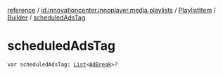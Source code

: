 [reference](../../../index.md) / [id.innovationcenter.innoplayer.media.playlists](../../index.md) / [PlaylistItem](../index.md) / [Builder](index.md) / [scheduledAdsTag](./scheduled-ads-tag.md)

# scheduledAdsTag

`var scheduledAdsTag: `[`List`](https://kotlinlang.org/api/latest/jvm/stdlib/kotlin.collections/-list/index.html)`<`[`AdBreak`](../../../id.innovationcenter.innoplayer.media.ads/-ad-break/index.md)`>?`